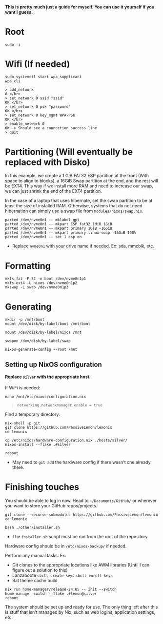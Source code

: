#### This is pretty much just a guide for myself. You can use it yourself if you want I guess.
# Root
```
sudo -i
```

# Wifi (If needed)
```
sudo systemctl start wpa_supplicant
wpa_cli
```

```
> add_network
0 </br>
> set_network 0 ssid "ssid"
OK </br>
> set_network 0 psk "password"
OK </br>
> set_network 0 key_mgmt WPA-PSK
OK </br>
> enable_network 0
OK -> Should see a connection success line
> quit
```

# Partitioning (Will eventually be replaced with Disko)
In this example, we create a 1 GiB FAT32 ESP partition at the front (With space to align to blocks), a 16GiB Swap partition at the end, and the rest will be EXT4. This way if we install more RAM and need to increase our swap, we can just shrink the end of the EXT4 partition.

In the case of a laptop that uses hibernate, set the swap partition to be at least the size of installed RAM. Otherwise, systems that do not need hibernation can simply use a swap file from `modules/nixos/swap.nix`.
```
parted /dev/nvme0n1 -- mklabel gpt
parted /dev/nvme0n1 -- mkpart ESP fat32 1MiB 1GiB
parted /dev/nvme0n1 -- mkpart primary 1GiB -16GiB
parted /dev/nvme0n1 -- mkpart primary linux-swap -16GiB 100%
parted /dev/nvme0n1 -- set 1 esp on
```
- Replace `nvme0n1` with your drive name if needed. Ex: sda, mmcblk, etc.

# Formatting
```
mkfs.fat -F 32 -n boot /dev/nvme0n1p1
mkfs.ext4 -L nixos /dev/nvme0n1p2
mkswap -L swap /dev/nvme0n1p3
```

# Generating
```
mkdir -p /mnt/boot
mount /dev/disk/by-label/boot /mnt/boot

mount /dev/disk/by-label/nixos /mnt

swapon /dev/disk/by-label/swap

nixos-generate-config --root /mnt
```

## Setting up NixOS configuration
#### Replace `silver` with the appropriate host.
If WiFi is needed:
```
nano /mnt/etc/nixos/configuration.nix
```
> `networking.networkmanager.enable = true`

Find a temporary directory:
```
nix-shell -p git
git clone https://github.com/PassiveLemon/lemonix
cd lemonix

cp /etc/nixos/hardware-configuration.nix ./hosts/silver/
nixos-install --flake .#silver

reboot
```
-  May need to `git add` the hardware config if there wasn't one already there.

# Finishing touches
You should be able to log in now. Head to `~/Documents/GitHub/` or wherever you want to store your GitHub repos/projects.

```
git clone --recurse-submodules https://github.com/PassiveLemon/lemonix
cd lemonix

bash ./other/installer.sh
```
- The `installer.sh` script must be run from the root of the repository.

Hardware config should be in `/etc/nixos-backup/` if needed.

Perform any manual tasks. Ex:
- Git clones to the appropriate locations like AWM libraries (Until I can figure out a solution to this)
- Lanzaboote `sbctl create-keys` `sbctl enroll-keys`
- Bat theme cache build

```
nix run home-manager/release-24.05 -- init --switch
home-manager switch --flake .#lemon@silver
reboot
```

The system should be set up and ready for use. The only thing left after this is stuff that isn't managed by Nix, such as web logins, application settings, etc.
